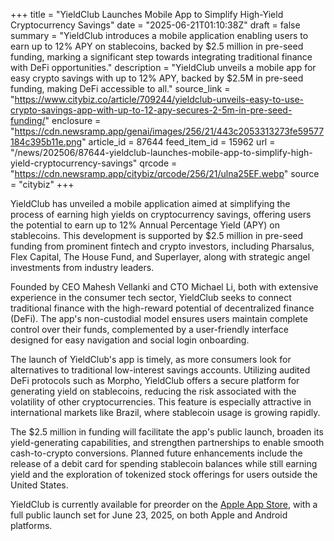 +++
title = "YieldClub Launches Mobile App to Simplify High-Yield Cryptocurrency Savings"
date = "2025-06-21T01:10:38Z"
draft = false
summary = "YieldClub introduces a mobile application enabling users to earn up to 12% APY on stablecoins, backed by $2.5 million in pre-seed funding, marking a significant step towards integrating traditional finance with DeFi opportunities."
description = "YieldClub unveils a mobile app for easy crypto savings with up to 12% APY, backed by $2.5M in pre-seed funding, making DeFi accessible to all."
source_link = "https://www.citybiz.co/article/709244/yieldclub-unveils-easy-to-use-crypto-savings-app-with-up-to-12-apy-secures-2-5m-in-pre-seed-funding/"
enclosure = "https://cdn.newsramp.app/genai/images/256/21/443c2053313273fe59577184c395b11e.png"
article_id = 87644
feed_item_id = 15962
url = "/news/202506/87644-yieldclub-launches-mobile-app-to-simplify-high-yield-cryptocurrency-savings"
qrcode = "https://cdn.newsramp.app/citybiz/qrcode/256/21/ulna25EF.webp"
source = "citybiz"
+++

<p>YieldClub has unveiled a mobile application aimed at simplifying the process of earning high yields on cryptocurrency savings, offering users the potential to earn up to 12% Annual Percentage Yield (APY) on stablecoins. This development is supported by $2.5 million in pre-seed funding from prominent fintech and crypto investors, including Pharsalus, Flex Capital, The House Fund, and Superlayer, along with strategic angel investments from industry leaders.</p><p>Founded by CEO Mahesh Vellanki and CTO Michael Li, both with extensive experience in the consumer tech sector, YieldClub seeks to connect traditional finance with the high-reward potential of decentralized finance (DeFi). The app's non-custodial model ensures users maintain complete control over their funds, complemented by a user-friendly interface designed for easy navigation and social login onboarding.</p><p>The launch of YieldClub's app is timely, as more consumers look for alternatives to traditional low-interest savings accounts. Utilizing audited DeFi protocols such as Morpho, YieldClub offers a secure platform for generating yield on stablecoins, reducing the risk associated with the volatility of other cryptocurrencies. This feature is especially attractive in international markets like Brazil, where stablecoin usage is growing rapidly.</p><p>The $2.5 million in funding will facilitate the app's public launch, broaden its yield-generating capabilities, and strengthen partnerships to enable smooth cash-to-crypto conversions. Planned future enhancements include the release of a debit card for spending stablecoin balances while still earning yield and the exploration of tokenized stock offerings for users outside the United States.</p><p>YieldClub is currently available for preorder on the <a href='https://www.apple.com/app-store/' rel='nofollow' target='_blank'>Apple App Store</a>, with a full public launch set for June 23, 2025, on both Apple and Android platforms.</p>
